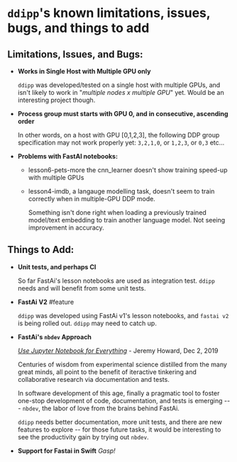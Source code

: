 # `ddipp`'s known limitations, issues, bugs, and things to add


## Limitations, Issues, and Bugs:

* **Works in Single Host with Multiple GPU only**

    `ddipp` was developed/tested on a single host with multiple GPUs, and isn't likely to work in "*multiple nodes x multiple GPU*" yet.  Would be an interesting project though. 

* **Process group must starts with GPU 0, and in consecutive, ascending order**

    In other words, on a host with GPU [0,1,2,3], the following DDP group specification may not work properly yet: 
    `3,2,1,0`, or `1,2,3`, or `0,3` etc...

* **Problems with FastAI notebooks:**
    * lesson6-pets-more the cnn_learner doesn't show training speed-up with multiple GPUs

    * lesson4-imdb, a langauge modelling task, doesn't seem to train correctly when in multiple-GPU DDP mode.

        Something isn't done right when loading a previously trained model/text embedding to train another language model.  Not seeing improvement in accuracy.

## Things to Add:
* **Unit tests, and perhaps CI**

    So far FastAi's lesson notebooks are used as integration test.  `ddipp` needs and will benefit from some unit tests.

* **FastAi V2** #feature
    
    `ddipp` was developed using FastAi v1's lesson notebooks, and `fastai v2` is being rolled out. `ddipp` may need to catch up.

* **FastAi's `nbdev` Approach**
    
    *[Use Jupyter Notebook for Everything](https://www.fast.ai/2019/12/02/nbdev/)* - Jeremy Howard, Dec 2, 2019

    Centuries of wisdom from experimental science distilled from the many great minds, all point to the benefit of iteractive tinkering and collaborative research via documentation and tests. 
    
    In software development of this age, finally a pragmatic tool to foster one-stop development of code, documentation, and tests is emerging --- `nbdev`, the labor of love from the brains behind FastAi.

    `ddipp` needs better documentation, more unit tests, and there are new features to explore -- for those future tasks, it would be interesting to see the productivity gain by trying out `nbdev`.


* **Support for Fastai in Swift**  *Gasp!*





